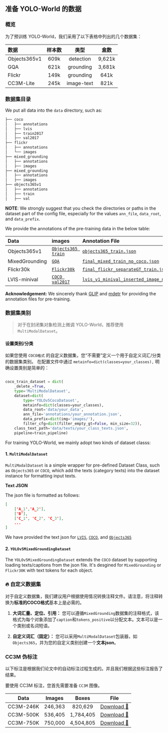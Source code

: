 ## 准备 YOLO-World 的数据

### 概览

为了预训练 YOLO-World，我们采用了以下表格中列出的几个数据集：

| 数据 | 样本数 | 类型 | 盒数 |
| :-- | :-----: | :---:| :---: | 
| Objects365v1 | 609k | detection | 9,621k |
| GQA | 621k | grounding | 3,681k |
| Flickr | 149k | grounding | 641k |
| CC3M-Lite | 245k | image-text | 821k |
 
### 数据集目录

We put all data into the `data` directory, such as:

```bash
├── coco
│   ├── annotations
│   ├── lvis
│   ├── train2017
│   ├── val2017
├── flickr
│   ├── annotations
│   └── images
├── mixed_grounding
│   ├── annotations
│   ├── images
├── mixed_grounding
│   ├── annotations
│   ├── images
├── objects365v1
│   ├── annotations
│   ├── train
│   ├── val
```
**NOTE**: We strongly suggest that you check the directories or paths in the dataset part of the config file, especially for the values `ann_file`, `data_root`, and `data_prefix`.

We provide the annotations of the pre-training data in the below table:

| Data | images | Annotation File |
| :--- | :------| :-------------- |
| Objects365v1 | [`Objects365 train`](https://opendatalab.com/OpenDataLab/Objects365_v1) | [`objects365_train.json`](https://opendatalab.com/OpenDataLab/Objects365_v1) |
| MixedGrounding | [`GQA`](https://nlp.stanford.edu/data/gqa/images.zip) | [`final_mixed_train_no_coco.json`](https://huggingface.co/GLIPModel/GLIP/tree/main/mdetr_annotations/final_mixed_train_no_coco.json) |
| Flickr30k | [`Flickr30k`](https://shannon.cs.illinois.edu/DenotationGraph/) |[`final_flickr_separateGT_train.json`](https://huggingface.co/GLIPModel/GLIP/tree/main/mdetr_annotations/final_flickr_separateGT_train.json) |
| LVIS-minival | [`COCO val2017`](https://cocodataset.org/) | [`lvis_v1_minival_inserted_image_name.json`](https://huggingface.co/GLIPModel/GLIP/blob/main/lvis_v1_minival_inserted_image_name.json) |

**Acknowledgement:** We sincerely thank [GLIP](https://github.com/microsoft/GLIP) and [mdetr](https://github.com/ashkamath/mdetr) for providing the annotation files for pre-training.


### 数据集类别

> 对于在封闭集对象检测上微调 YOLO-World，推荐使用 `MultiModalDataset`。

#### 设置类别/分类

如果您使用 `COCO格式` 的自定义数据集，您“不需要”定义一个用于自定义词汇/分类的数据集类别。
在配置文件中通过 `metainfo=dict(classes=your_classes),` 明确设置类别是简单的：

```python

coco_train_dataset = dict(
    _delete_=True,
    type='MultiModalDataset',
    dataset=dict(
        type='YOLOv5CocoDataset',
        metainfo=dict(classes=your_classes),
        data_root='data/your_data',
        ann_file='annotations/your_annotation.json',
        data_prefix=dict(img='images/'),
        filter_cfg=dict(filter_empty_gt=False, min_size=32)),
    class_text_path='data/texts/your_class_texts.json',
    pipeline=train_pipeline)
```


For training YOLO-World, we mainly adopt two kinds of dataset classs:

#### 1. `MultiModalDataset`

`MultiModalDataset` is a simple wrapper for pre-defined Dataset Class, such as `Objects365` or `COCO`, which add the texts (category texts) into the dataset instance for formatting input texts.  

**Text JSON**

The json file is formatted as follows:

```json
[
    ['A_1','A_2'],
    ['B'],
    ['C_1', 'C_2', 'C_3'],
    ...
]
```

We have provided the text json for [`LVIS`](./../data/texts/lvis_v1_class_texts.json), [`COCO`](../data/texts/coco_class_texts.json), and [`Objects365`](../data/texts/obj365v1_class_texts.json)

#### 2. `YOLOv5MixedGroundingDataset`

The `YOLOv5MixedGroundingDataset` extends the `COCO` dataset by supporting loading texts/captions from the json file. It's desgined for `MixedGrounding` or `Flickr30K` with text tokens for each object.



### 🔥 自定义数据集

对于自定义数据集，我们建议用户根据使用情况转换注释文件。请注意，将注释转换为**标准的COCO格式**基本上是必需的。

1. **大词汇量、定位、引用：** 您可以遵循`MixedGrounding`数据集的注释格式，该格式为每个对象添加了`caption`和`tokens_positive`以分配文本。文本可以是一个类别或名词短语。

2. **自定义词汇（固定）：** 您可以采用`MultiModalDataset`包装器，如`Objects365`，并为您的自定义类别创建一个**文本json**。


### CC3M 伪标注

以下标注是根据我们论文中的自动标注过程生成的。并且我们根据这些标注报告了结果。

要使用 CC3M 标注，您首先需要准备 `CC3M` 图像。

| Data | Images | Boxes | File |
| :--: | :----: | :---: | :---: |
| CC3M-246K | 246,363 | 820,629 | [Download 🤗](https://huggingface.co/wondervictor/YOLO-World/blob/main/cc3m_pseudo_annotations.json) |
| CC3M-500K | 536,405 | 1,784,405| [Download 🤗](https://huggingface.co/wondervictor/YOLO-World/blob/main/cc3m_pseudo_500k_annotations.json) |
| CC3M-750K | 750,000 | 4,504,805 | [Download 🤗](https://huggingface.co/wondervictor/YOLO-World/blob/main/cc3m_pseudo_750k_annotations.json) |